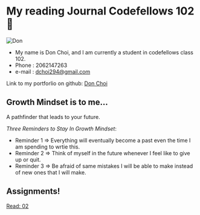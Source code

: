# My reading Journal Codefellows 102 🙂
![Don](https://user-images.githubusercontent.com/113468027/191122787-16e3244e-83f9-4495-8137-c635e4d5ba04.jpg)



- My name is Don Choi, and I am currently a student in codefellows class 102. 
- Phone : 2062147263
- e-mail : dchoi294@gmail.com

Link to my portforlio on github: [Don Choi](https://github.com/dchoi294)


## **Growth Mindset is to me**...

A pathfinder that leads to your future.

*Three Reminders to Stay In Growth Mindset*:

- Reminder 1 => Everything will eventually become a past even the time I am spending to wrtie this.
- Reminder 2 => Think of myself in the future whenever I feel like to give up or quit.
- Reminder 3 => Be afraid of same mistakes I will be able to make instead of new ones that I will make.


## Assignments!
[Read: 02](https://dchoi294.github.io/reading2/)  
